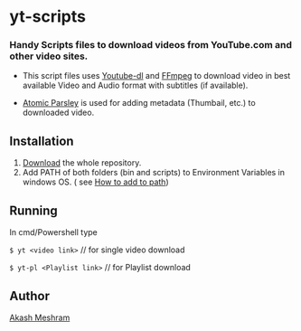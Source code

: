# yt-scripts

### Handy Scripts files to download videos from YouTube.com and other video sites. 

* This script files uses [Youtube-dl](https://ytdl-org.github.io/youtube-dl/index.html) and [FFmpeg](https://ffmpeg.org/) to download video in best available Video and Audio format with subtitles (if available).

* [Atomic Parsley](http://atomicparsley.sourceforge.net/) is used for adding metadata (Thumbail, etc.) to downloaded video.
 
## Installation
1) [Download](https://github.com/akashmeshram/yt-scripts/archive/master.zip) the whole repository. 
2) Add PATH of both folders (bin and scripts) to Environment Variables in windows OS. ( see [How to add to path](https://helpdeskgeek.com/windows-10/add-windows-path-environment-variable/))

## Running
In cmd/Powershell type

`$ yt <video link>` // for single video download

`$ yt-pl <Playlist link>` // for Playlist download

## Author
[Akash Meshram](https://github.com/akashmeshram)
